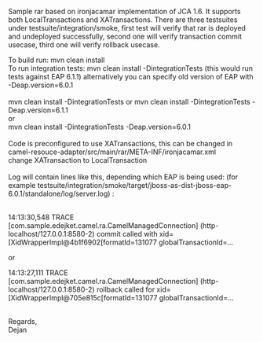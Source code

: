 <p>
Sample rar based on ironjacamar implementation of JCA 1.6. It supports both LocalTransactions and XATransactions.
There are three testsuites under testsuite/integration/smoke, first test will verify that rar is deployed and undeployed successfully, second one will verify transaction commit usecase, third one will verify rollback usecase.
</p>
To build run: mvn clean install </br>
To run integration tests: mvn clean install -DintegrationTests (this would run tests against EAP 6.1.1) alternatively you can specify old version of EAP with -Deap.version=6.0.1 </br>
</br>
mvn clean install -DintegrationTests or mvn clean install -DintegrationTests -Deap.version=6.1.1</br>
or</br>
mvn clean install -DintegrationTests -Deap.version=6.0.1</br>
</br>
Code is preconfigured to use XATransactions, this can be changed in camel-resouce-adapter/src/main/rar/META-INF/ironjacamar.xml</br>
change <transaction-support>XATransaction</transaction-support> to <transaction-support>LocalTransaction</transaction-support></br>
</br>
Log will contain lines like this, depending which EAP is being used: (for example testsuite/integration/smoke/target/jboss-as-dist-jboss-eap-6.0.1/standalone/log/server.log) :</br>
</br>
<p>
14:13:30,548 TRACE [com.sample.edejket.camel.ra.CamelManagedConnection] (http-localhost/127.0.0.1:8580-2) commit called with xid=[XidWrapperImpl@4b1f6902[formatId=131077 globalTransactionId=...</br>
</p>
or</br>
<p>
14:13:27,111 TRACE [com.sample.edejket.camel.ra.CamelManagedConnection] (http-localhost/127.0.0.1:8580-2) rollback called for xid=[XidWrapperImpl@705e815c[formatId=131077 globalTransactionId=...</br>
</p>
</br>
Regards,</br>
Dejan
